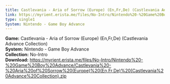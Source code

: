 ```yaml
---
title: Castlevania - Aria of Sorrow (Europe) (En,Fr,De) (Castlevania Advance Collection)
link: https://myrient.erista.me/files/No-Intro/Nintendo%20-%20Game%20Boy%20Advance/Castlevania%20-%20Aria%20of%20Sorrow%20(Europe)%20(En,Fr,De)%20(Castlevania%20Advance%20Collection).zip
type: single1
System: Nintendo - Game Boy Advance
---
```

<b>Game:</b> Castlevania - Aria of Sorrow (Europe) (En,Fr,De) (Castlevania Advance Collection)<br>
<b>System:</b> Nintendo - Game Boy Advance<br>
<b>Collection:</b> No-Intro<br>
<b>Download:</b> https://myrient.erista.me/files/No-Intro/Nintendo%20-%20Game%20Boy%20Advance/Castlevania%20-%20Aria%20of%20Sorrow%20(Europe)%20(En,Fr,De)%20(Castlevania%20Advance%20Collection).zip